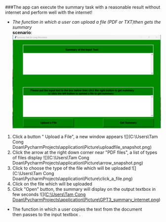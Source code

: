 ﻿###The app  can execute the summary task with a reasonable result without internet and perform well with the internet!<br />
- *The function in which  a user can upload a file (PDF or TXT)then gets the summary*  
**scenario**: 
![](Picture\UI_snapshot.png) 
 1. Click a button " Upload a File", a new window appears
![](C:\Users\Tam Cong Doan\PycharmProjects\application\Picture\uploadfile_snapshot.png)
 2. Click the arrow at the right down corner near "PDF files", a list of types of files display
![](C:\Users\Tam Cong Doan\PycharmProjects\application\Picture\arrow_snapshot.png)
 3. Click to choose the type of the file which will be uploaded
![](C:\Users\Tam Cong Doan\PycharmProjects\application\Picture\click_a_file.png)
 4. Click on the file which will be uploaded
 5. Click "Open" button, the summary will display on the output textbox in few seconds
![]([C:\Users\Tam Cong Doan\PycharmProjects\application\Picture\GPT3_summary_internet.png](https://github.com/tamdoancong/application/blob/main/Picture/GPT3_summary_internet.png))
- The function in which a user copies the text from the document  
then passes to the  input textbox .
